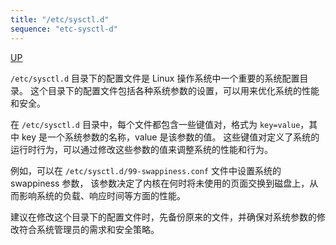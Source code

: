 ```yaml
---
title: "/etc/sysctl.d"
sequence: "etc-sysctl-d"
---
```


[UP](/linux.html)


`/etc/sysctl.d` 目录下的配置文件是 Linux 操作系统中一个重要的系统配置目录。
这个目录下的配置文件包括各种系统参数的设置，可以用来优化系统的性能和安全。

在 `/etc/sysctl.d` 目录中，每个文件都包含一些键值对，格式为 `key=value`，其中 key 是一个系统参数的名称，value 是该参数的值。
这些键值对定义了系统的运行时行为，可以通过修改这些参数的值来调整系统的性能和行为。

例如，可以在 `/etc/sysctl.d/99-swappiness.conf` 文件中设置系统的 swappiness 参数，
该参数决定了内核在何时将未使用的页面交换到磁盘上，从而影响系统的负载、响应时间等方面的性能。

建议在修改这个目录下的配置文件时，先备份原来的文件，并确保对系统参数的修改符合系统管理员的需求和安全策略。
